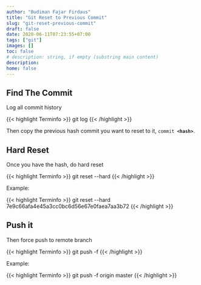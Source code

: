 ```yaml
---
author: "Budiman Fajar Firdaus"
title: "Git Reset to Previous Commit"
slug: "git-reset-previous-commit"
draft: false
date: 2020-06-11T07:23:55+07:00
tags: ["git"]
images: []
toc: false
# description: string, if empty (substring main content)
description:
home: false
---
```

## Find The Commit

Log all commit history

{{< highlight Terminfo >}}
git log
{{< /highlight >}} 

Then copy the previous hash commit you want to reset to it, <code>commit **&lt;hash&gt;**</code>.

## Hard Reset

Once you have the hash, do hard reset

{{< highlight Terminfo >}}
git reset --hard <hash>
{{< /highlight >}} 

Example: 

{{< highlight Terminfo >}}
git reset --hard 7e9c66afa4e45a3cc0bc6d56e67e0faea7aa3b72
{{< /highlight >}} 

## Push it

Then force push to remote branch

{{< highlight Terminfo >}}
git push -f <remote> <branch>
{{< /highlight >}}

Example:

{{< highlight Terminfo >}}
git push -f origin master
{{< /highlight >}}
